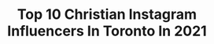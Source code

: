 ---
title: Top 10 Christian Instagram Influencers In Toronto In 2021
description: >-
  Find top christian Instagram influencers in Toronto in 2021. Most popular hashtags: #toronto #minimalism #ad.
platform: Instagram
hits: 9
text_top: Discover the top-rated Instagram influencers on inBeat.
text_bottom: Our platform aggregates 9 Instagram influencers like this in Toronto, Canada for you to pitch.
profiles:
  - username: "kisungkoh"
    fullname: >-
      kisung Koh
    bio: >-
      고기성/Koh,Christian,Toronto🇨🇦 from Seoul🇰🇷 ,nature,animallover,painter/ \<•>. /inquiry : kohkikoh@gmail.com
    location: "Canada"
    followers: 12102
    engagement: 486
    commentsToLikes: 0.019669
    id: ck134ijbawlig0i19c5l32vrm
    verified: false
    hashtags: "#wip, #tbt, #owl, #kisungkoh"
  - username: "akeel.music"
    fullname: >-
      Akeel
    bio: >-
      #Toronto | #LA #Christian GOLD Certified Creds:TreySongz|ToniBraxton|Ty$|SwaeLee|Jeremih|KidInk|Bas|Dreezy|LOONY+ 🎹 for Daniel Caesar ✍🏾️ to Babyface
    location: "Canada"
    followers: 5768
    engagement: 336
    commentsToLikes: 0.120855
    id: ck0tutj6w8lg30i19ctm5xdon
    verified: false
    hashtags: "#14, #joyride, #behindtheboards, #defjam"
  - username: "crazyplantguy"
    fullname: >-
      Christian 🤪🌿🧔🏻
    bio: >-
      Just a #crazyplantguy who loves plants. 🌿 Everyone should have at least☝🏼plant 🎥 IG Stories For Daily Vlogs 📷 ©️2018-2020 Crazy Plant Guy 📍Toronto 🇨🇦
    location: "Canada"
    followers: 138524
    engagement: 432
    commentsToLikes: 0.029744
    id: ck14h91hw95750i19hy157enp
    verified: false
    hashtags: "#urbanjungle, #houseplantclub, #greenthumb, #plantsofinstagram"
  - username: "ruth_arul"
    fullname: >-
      Ruth Aruliah
    bio: >-
      Christ First | Toronto | Romans 12:21
    location: "Canada"
    followers: 9659
    engagement: 2599
    commentsToLikes: 0.016494
    id: ckap9mgd6src20i78zufn1hvr
    verified: false
    hashtags: "#tiktok, #tamil, #southasian, #comedy"
  - username: "sneakertalkca"
    fullname: >-
      Christian Cantelon ✪
    bio: >-
      Sneaker, Steetwear & Travel Vlogger on YouTube 📍Based in Toronto, Canada Sneaker Page ➡️ @sneakertalk365
    location: "Canada"
    followers: 36366
    engagement: 239
    commentsToLikes: 0.038199
    id: ck6tr4rlbwxc40j712p3elo58
    verified: false
    hashtags: "#ootd, #sneakerhead, #jordan1mid, #adidas"
  - username: "afiya.francisco"
    fullname: >-
      Style Advisor | Everyday Looks
    bio: >-
      @thestylehouse #FridayFive Beauty in Action - style | life | wellness Toronto
    location: "Canada"
    followers: 10455
    engagement: 190
    commentsToLikes: 0.167329
    id: ck55mvmr24xa30i115utdot6t
    verified: false
    hashtags: "#ad, #clubquarantine, #ittakesavillage, #fridayfive"
  - username: "styleapotheca"
    fullname: >-
      Christina | minimal life+style
    bio: >-
      low buy & minimalism 🍃 debt free journey 💸 reformed shopaholic 🛍 #youtube 38K+📺 #toronto📍 pharmacist too🌿 carolyn@platformmedia.ca📧 LATEST VIDEO↡
    location: "Canada"
    followers: 51276
    engagement: 230
    commentsToLikes: 0.039426
    id: ck0vvj58gpdek0i1950s7jycu
    verified: false
    hashtags: "#lowbuy, #minimalism, #budgetingtips, #mindfulspending"
  - username: "itsaketovibe"
    fullname: >-
      Keto Vibes
    bio: >-
      Christina & Sabrina : Foodies, but make it Keto. 💌 itsaketovibe@gmail.com 📍 Toronto/New York 👇🏻 BLOG & MERCH
    location: "Canada"
    followers: 8305
    engagement: 402
    commentsToLikes: 0.171985
    id: ck0w2uh8sq8mm0i198z2prbby
    verified: false
    hashtags: "#lowcarb, #nocarb, #ketoaf, #ketodessert"
  - username: "christina.m.schmidtt"
    fullname: >-
      CHRISTINA SCHMIDT
    bio: >-
      𝕓𝕖𝕒𝕦𝕥𝕚𝕗𝕦𝕝 𝕒𝕕𝕧𝕖𝕟𝕥𝕦𝕣𝕖𝕤 & 𝕧𝕚𝕤𝕦𝕒𝕝 𝕡𝕝𝕖𝕒𝕤𝕦𝕣𝕖𝕤 🇨🇦 @plutinomodels 🇩🇪 @louisamodels 🇺🇸 @bicoastalmgmt
    location: "Canada"
    followers: 36063
    engagement: 431
    commentsToLikes: 0.082626
    id: ck9wfk6fap7a00j78r60nbgif
    verified: false
    hashtags: "#kwawesome, #louisamodels, #plutinomodels, #bicoastalmgmt"
  - username: "curtismason"
    fullname: >-
      Curtis Mason
    bio: >-
      26 - Montréal Boutique Manager at Christian Louboutin Montreal Model with Modeles LCP 👻: nolimitstoday
    location: "Canada"
    followers: 7740
    engagement: 1684
    commentsToLikes: 0.030357
    id: ck6ubucspbrhx0j71xehwccu8
    verified: false
    hashtags: "#blackouttuesday"
---